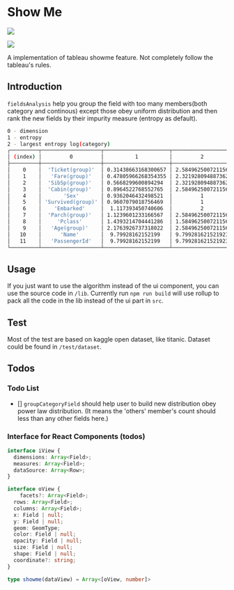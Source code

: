 # Show Me

![](https://www.travis-ci.org/ObservedObserver/showme.svg?branch=master)

![](https://img.shields.io/github/license/ObservedObserver/showme)

A implementation of tableau showme feature. Not completely follow the tableau's rules.

## Introduction

`fieldsAnalysis` help you group the field with too many members(both category and continous) except those obey uniform distribution and then rank the new fields by their impurity measure (entropy as default).

```bash
0 - dimension
1 - entropy
2 - largest entropy log(category)
┌─────────┬───────────────────┬─────────────────────┬───────────────────┐
│ (index) │         0         │          1          │         2         │
├─────────┼───────────────────┼─────────────────────┼───────────────────┤
│    0    │  'Ticket(group)'  │ 0.31438663168300657 │ 2.584962500721156 │
│    1    │   'Fare(group)'   │ 0.47805966268354355 │ 2.321928094887362 │
│    2    │  'SibSp(group)'   │ 0.5668299600894294  │ 2.321928094887362 │
│    3    │  'Cabin(group)'   │ 0.8964522768552765  │ 2.584962500721156 │
│    4    │       'Sex'       │ 0.9362046432498521  │         1         │
│    5    │ 'Survived(group)' │ 0.9607079018756469  │         1         │
│    6    │    'Embarked'     │  1.117393450740606  │         2         │
│    7    │  'Parch(group)'   │ 1.1239601233166567  │ 2.584962500721156 │
│    8    │     'Pclass'      │ 1.4393214704441286  │ 1.584962500721156 │
│    9    │   'Age(group)'    │ 2.1763926737318022  │ 2.584962500721156 │
│   10    │      'Name'       │  9.79928162152199   │ 9.799281621521923 │
│   11    │   'PassengerId'   │  9.79928162152199   │ 9.799281621521923 │
└─────────┴───────────────────┴─────────────────────┴───────────────────┘
```

## Usage

If you just want to use the algorithm instead of the ui component, you can use the source code in `/lib`. Currently run `npm run build` will use rollup to pack all the code in the lib instead of the ui part in `src`.

## Test

Most of the test are based on kaggle open dataset, like titanic. Dataset could be found in `/test/dataset`.

## Todos

### Todo List
+ [] `groupCategoryField` should help user to build new distribution obey power law distribution. (It means the 'others' member's count should less than any other fields here.)

### Interface for React Components (todos)
```typescript
interface iView {
  dimensions: Array<Field>;
  measures: Array<Field>;
  dataSource: Array<Row>;
}

interface oView {
	facets?: Array<Field>;
  rows: Array<Field>;
  columns: Array<Field>;
  x: Field | null;
  y: Field | null;
  geom: GeomType;
  color: Field | null;
  opacity: Field | null;
  size: Field | null;
  shape: Field | null;
  coordinate?: string;
}

type showme(dataView) = Array<[oView, number]>
```